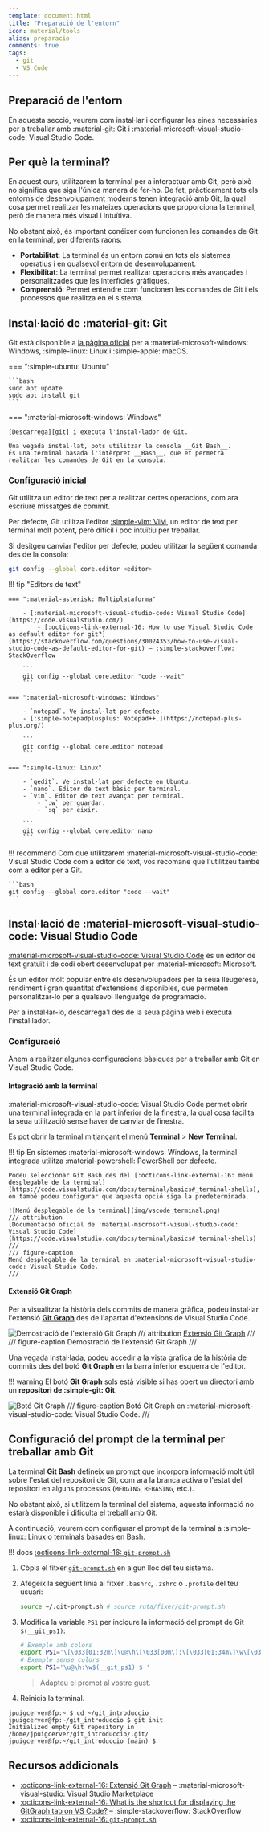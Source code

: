 ```yaml
---
template: document.html
title: "Preparació de l'entorn"
icon: material/tools
alias: preparacio
comments: true
tags:
  - git
  - VS Code
---
```


## Preparació de l'entorn
En aquesta secció, veurem com instal·lar i configurar les eines necessàries
per a treballar amb :material-git: Git i :material-microsoft-visual-studio-code: Visual Studio Code.

## Per què la terminal?
En aquest curs, utilitzarem la terminal per a interactuar amb Git, però això no significa que siga l'única manera de fer-ho.
De fet, pràcticament tots els entorns de desenvolupament moderns tenen integració amb Git, la qual cosa permet realitzar
les mateixes operacions que proporciona la terminal, però de manera més visual i intuïtiva.

No obstant això, és important conéixer com funcionen les comandes de Git en la terminal, per diferents raons:

- __Portabilitat__: La terminal és un entorn comú en tots els sistemes operatius i en qualsevol entorn de desenvolupament.
- __Flexibilitat__: La terminal permet realitzar operacions més avançades i personalitzades que les interfícies gràfiques.
- __Comprensió__: Permet entendre com funcionen les comandes de Git i els processos que realitza en el sistema.


## Instal·lació de :material-git: Git
Git està disponible a [la pàgina oficial][git] per a
:material-microsoft-windows: Windows, :simple-linux: Linux i :simple-apple: macOS.

[git]: https://git-scm.com/

=== ":simple-ubuntu: Ubuntu"

    ```bash
    sudo apt update
    sudo apt install git
    ```

=== ":material-microsoft-windows: Windows"

    [Descarrega][git] i executa l'instal·lador de Git.

    Una vegada instal·lat, pots utilitzar la consola __Git Bash__.
    És una terminal basada l'intèrpret __Bash__, que et permetrà
    realitzar les comandes de Git en la consola.

### Configuració inicial
Git utilitza un editor de text per a realitzar certes operacions,
com ara escriure missatges de commit.

Per defecte, Git utilitza l'editor [:simple-vim: ViM](https://www.vim.org/),
un editor de text per terminal molt potent, però difícil i poc intuïtiu
per treballar.


Si desitgeu canviar l'editor per defecte, podeu utilitzar
la següent comanda des de la consola:

```bash
git config --global core.editor <editor>
```

!!! tip "Editors de text"

    === ":material-asterisk: Multiplataforma"

        - [:material-microsoft-visual-studio-code: Visual Studio Code](https://code.visualstudio.com/)
            - [:octicons-link-external-16: How to use Visual Studio Code as default editor for git?](https://stackoverflow.com/questions/30024353/how-to-use-visual-studio-code-as-default-editor-for-git) – :simple-stackoverflow: StackOverflow

        ```
        git config --global core.editor "code --wait"
        ```

    === ":material-microsoft-windows: Windows"

        - `notepad`. Ve instal·lat per defecte.
        - [:simple-notepadplusplus: Notepad++.](https://notepad-plus-plus.org/)

        ```
        git config --global core.editor notepad
        ```

    === ":simple-linux: Linux"

        - `gedit`. Ve instal·lat per defecte en Ubuntu.
        - `nano`. Editor de text bàsic per terminal.
        - `vim`. Editor de text avançat per terminal.
            - `:w` per guardar.
            - `:q` per eixir.

        ```
        git config --global core.editor nano
        ```


!!! recommend
    Com que utilitzarem :material-microsoft-visual-studio-code: Visual Studio Code com a editor de text,
    vos recomane que l'utilitzeu també com a editor per a Git.

    ```bash
    git config --global core.editor "code --wait"
    ```


## Instal·lació de :material-microsoft-visual-studio-code: Visual Studio Code
[:material-microsoft-visual-studio-code: Visual Studio Code](https://code.visualstudio.com/)
és un editor de text gratuït i de codi obert desenvolupat per :material-microsoft: Microsoft.

És un editor molt popular entre els desenvolupadors per la seua lleugeresa, rendiment i gran quantitat d'extensions disponibles,
que permeten personalitzar-lo per a qualsevol llenguatge de programació.

Per a instal·lar-lo, descarrega'l des de la seua pàgina web i executa l'instal·lador.

### Configuració
Anem a realitzar algunes configuracions bàsiques per a treballar amb Git en Visual Studio Code.

#### Integració amb la terminal
:material-microsoft-visual-studio-code: Visual Studio Code permet obrir una terminal integrada
en la part inferior de la finestra, la qual cosa facilita la seua utilització sense haver de canviar
de finestra.

Es pot obrir la terminal mitjançant el menú __Terminal__ > __New Terminal__.


!!! tip
    En sistemes :material-microsoft-windows: Windows,
    la terminal integrada utilitza :material-powershell: PowerShell per defecte.

    Podeu seleccionar Git Bash des del [:octicons-link-external-16: menú desplegable de la terminal](https://code.visualstudio.com/docs/terminal/basics#_terminal-shells),
    on també podeu configurar que aquesta opció siga la predeterminada.

    ![Menú desplegable de la terminal](img/vscode_terminal.png)
    /// attribution
    [Documentació oficial de :material-microsoft-visual-studio-code: Visual Studio Code](https://code.visualstudio.com/docs/terminal/basics#_terminal-shells)
    ///
    /// figure-caption
    Menú desplegable de la terminal en :material-microsoft-visual-studio-code: Visual Studio Code.
    ///

#### Extensió Git Graph
Per a visualitzar la història dels commits de manera gràfica,
podeu instal·lar l'extensió [__Git Graph__](https://marketplace.visualstudio.com/items?itemName=mhutchie.git-graph)
des de l'apartat d'extensions de Visual Studio Code.

![Demostració de l'extensió Git Graph](img/git_graph_demo.gif)
/// attribution
[Extensió Git Graph](https://marketplace.visualstudio.com/items?itemName=mhutchie.git-graph)
///
/// figure-caption
Demostració de l'extensió Git Graph
///

Una vegada instal·lada, podeu accedir a la vista gràfica de
la història de commits des del botó __Git Graph__ en la barra inferior esquerra de l'editor.

!!! warning
    El botó __Git Graph__ sols està visible si has obert un directori
    amb un __repositori de :simple-git: Git__.

![Botó Git Graph](img/git_graph.png)
/// figure-caption
Botó Git Graph en :material-microsoft-visual-studio-code: Visual Studio Code.
///



## Configuració del prompt de la terminal per treballar amb Git
La terminal __Git Bash__ defineix un prompt que incorpora informació
molt útil sobre l'estat del repositori de Git, com ara la branca activa
o l'estat del repositori en alguns processos (`MERGING`, `REBASING`, etc.).

No obstant això, si utilitzem la terminal del sistema, aquesta informació no estarà
disponible i dificulta el treball amb Git.

A continuació, veurem com configurar el prompt de la terminal
a :simple-linux: Linux o terminals basades en Bash.

!!! docs
    [:octicons-link-external-16: `git-prompt.sh`][git-prompt]

[git-prompt]: https://github.com/git/git/blob/master/contrib/completion/git-prompt.sh

1. Còpia el fitxer [`git-prompt.sh`][git-prompt] en algun lloc del teu sistema.
2. Afegeix la següent línia al fitxer `.bashrc`, `.zshrc` o `.profile` del teu usuari:

    ```bash
    source ~/.git-prompt.sh # source ruta/fixer/git-prompt.sh
    ```

3. Modifica la variable `PS1` per incloure la informació del prompt de Git `$(__git_ps1)`:

    ```bash
    # Exemple amb colors
    export PS1='\[\033[01;32m\]\u@\h\[\033[00m\]:\[\033[01;34m\]\w\[\033[33m\]$(__git_ps1) \[\033[00m\]$ '
    # Exemple sense colors
    export PS1='\u@\h:\w$(__git_ps1) $ '
    ```

    > Adapteu el prompt al vostre gust.

4. Reinicia la terminal.

```shellconsole
jpuigcerver@fp:~ $ cd ~/git_introduccio
jpuigcerver@fp:~/git_introduccio $ git init
Initialized empty Git repository in /home/jpuigcerver/git_introduccio/.git/
jpuigcerver@fp:~/git_introduccio (main) $
```


## Recursos addicionals
- [:octicons-link-external-16: Extensió Git Graph](https://marketplace.visualstudio.com/items?itemName=mhutchie.git-graph) – :material-microsoft-visual-studio: Visual Studio Marketplace
- [:octicons-link-external-16: What is the shortcut for displaying the GitGraph tab on VS Code?](https://stackoverflow.com/questions/57803207/what-is-the-shortcut-for-displaying-the-gitgraph-tab-on-vs-code) – :simple-stackoverflow: StackOverflow
- [:octicons-link-external-16: `git-prompt.sh`][git-prompt]
